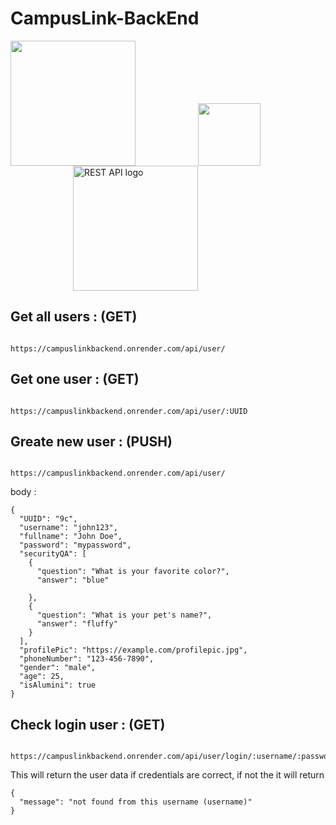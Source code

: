 # CampusLink-BackEnd


<img src="https://th.bing.com/th/id/R.a717eafa290bf333c4dd1c86076c5b9e?rik=pXCeL7BeH7OpqA&riu=http%3a%2f%2fpluspng.com%2fimg-png%2fnodejs-logo-vector-png-node-js-logo-nodejs-javascript-source-code-960.png&ehk=NaiEBuqG0x3uVgAGlcLZYzHf4HXNJlhbuaDOEskHpP0%3d&risl=&pid=ImgRaw&r=0" height=200 style="margin-right: 100px;" /><img src="[https://th.bing.com/th/id/R.a717eafa290bf333c4dd1c86076c5b9e?rik=pXCeL7BeH7OpqA&riu=http%3a%2f%2fpluspng.com%2fimg-png%2fnodejs-logo-vector-png-node-js-logo-nodejs-javascript-source-code-960.png&ehk=NaiEBuqG0x3uVgAGlcLZYzHf4HXNJlhbuaDOEskHpP0%3d&risl=&pid=ImgRaw&r=0](https://th.bing.com/th/id/OIP.WuxgQQ2c7k2W90bwJkm7ZwHaGE?pid=ImgDet&rs=1)" width=100 style="margin-right: 100px;" /><img style="margin-left: 100px;" src="https://th.bing.com/th/id/R.f974df63ffb41fa18af01733177acfed?rik=9B4V0zj4DBnSLQ&riu=http%3a%2f%2fverleihsystem.com%2fwp-content%2fuploads%2f2015%2f06%2frest-api.png&ehk=nuYQMXUgTE29BCwzMyQNsTTEqVS2h%2fFGRlp9Fs0uugs%3d&risl=&pid=ImgRaw&r=0" alt="REST API logo" height=200 />



## Get all users : (GET)

```

https://campuslinkbackend.onrender.com/api/user/ 

```

## Get one user : (GET) 

```

https://campuslinkbackend.onrender.com/api/user/:UUID 

```

## Greate new user : (PUSH) 

``` 

https://campuslinkbackend.onrender.com/api/user/ 

```

body :

```
{
  "UUID": "9c",
  "username": "john123",
  "fullname": "John Doe",
  "password": "mypassword",
  "securityQA": [
    {
      "question": "What is your favorite color?",
      "answer": "blue"
      
    },
    {
      "question": "What is your pet's name?",
      "answer": "fluffy"
    }
  ],
  "profilePic": "https://example.com/profilepic.jpg",
  "phoneNumber": "123-456-7890",
  "gender": "male",
  "age": 25,
  "isAlumini": true
}
```

## Check login user : (GET)

```

https://campuslinkbackend.onrender.com/api/user/login/:username/:password

```

This will return the user data if credentials are correct, if not the it will return 
```
{
  "message": "not found from this username (username)"
}
```


